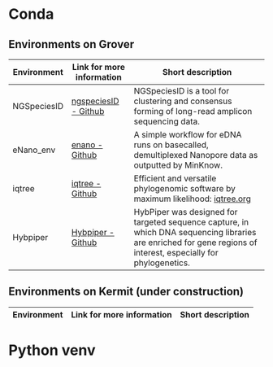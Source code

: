 # Conda  
## Environments on Grover  

| Environment     | Link for more information                                               | Short description  |
| --------------- | -----------------------------------------------------------------| ----------- |
| NGSpeciesID     | [ngspeciesID - Github](https://github.com/ksahlin/NGSpeciesID)  | NGSpeciesID is a tool for clustering and consensus forming of long-read amplicon sequencing data.|
| eNano_env       | [enano - Github](https://github.com/MycoMatics/eNano) | A simple workflow for eDNA runs on basecalled, demultiplexed Nanopore data as outputted by MinKnow. |     
| iqtree          | [iqtree - Github](https://github.com/Cibiv/IQ-TREE) | Efficient and versatile phylogenomic software by maximum likelihood: [iqtree.org](http://www.iqtree.org)|  
| Hybpiper         | [Hybpiper - Github](https://github.com/mossmatters/HybPiper) | HybPiper was designed for targeted sequence capture, in which DNA sequencing libraries are enriched for gene regions of interest, especially for phylogenetics.|


## Environments on Kermit (under construction)  

| Environment     | Link for more information                                               | Short description  |
| --------------- | -----------------------------------------------------------------| ----------- |

# Python venv

